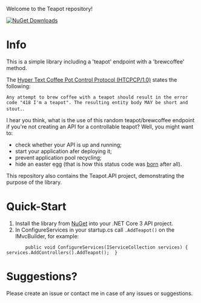 Welcome to the Teapot repository!

[![NuGet Downloads](https://img.shields.io/nuget/dt/Teapot.AspNetCore.svg)](https://www.nuget.org/packages/Teapot.AspNetCore/)

# Info
This is a simple library including a 'teapot' endpoint with a 'brewcoffee' method.

The [Hyper Text Coffee Pot Control Protocol (HTCPCP/1.0)](https://tools.ietf.org/html/rfc2324#section-2.3.2) states the following: 

`Any attempt to brew coffee with a teapot should result in the error
   code "418 I'm a teapot". The resulting entity body MAY be short and
   stout.`.

I hear you think, what is the use of this random teapot/brewcoffee endpoint if you're not creating an API for a controllable teapot? Well, you might want to:
  - check whether your API is up and running;
  - start your application afer deploying it;
  - prevent application pool recycling;
  - hide an easter egg (that is how this status code was [born](https://developer.mozilla.org/en-US/docs/Web/HTTP/Status/418) after all).
  
This repository also contains the Teapot.API project, demonstrating the purpose of the library.

# Quick-Start
1. Install the library from [NuGet](https://www.nuget.org/packages/Teapot.AspNetCore/) into your .NET Core 3 API project.
2. In ConfigureServices in your startup.cs call `.AddTeapot()` on the IMvcBuilder, for example:

`       public void ConfigureServices(IServiceCollection services)
        {
            services.AddControllers().AddTeapot(); 
        }`


# Suggestions?
Please create an issue or contact me in case of any issues or suggestions.
